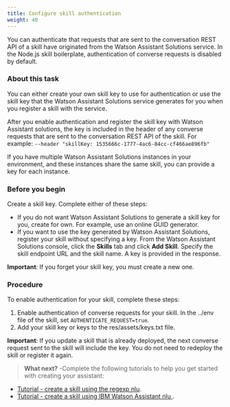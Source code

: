 ```yaml
---
title: Configure skill authentication
weight: 40
---
```

You can authenticate that requests that are sent to the conversation REST API of a skill have originated from the Watson Assistant Solutions service.  In the Node.js skill boilerplate, authentication of converse requests is disabled by default.

### About this task
You can either create your own skill key to use for authentication or use the skill key that the Watson Assistant Solutions service generates for you when you register a skill with the service.

After you enable authentication and register the skill key with Watson Assistant solutions, the key is included in the header of any converse requests that are sent to the conversation REST API of the skill.  For example:
`--header "skillKey: 1535666c-1777-4ac6-84cc-cf466ae896fb"`

If you have multiple Watson Assistant Solutions instances in your environment, and these instances share the same skill, you can provide a key for each instance.

### Before you begin
Create a skill key.  Complete either of these steps:
- If you do not want Watson Assistant Solutions to generate a skill key for you, create for own. For example, use an online GUID generator.
- If you want to use the key generated by Watson Assistant Solutions, register your skill without specifying a key. From the Watson Assistant Solutions console, click the **Skills** tab and click **Add Skill**.  Specify the skill endpoint URL and the skill name. A key is provided in the response.

**Important**:  If you forget your skill key, you must create a new one.

### Procedure
To enable authentication for your skill, complete these steps:
1. Enable authentication of converse requests for your skill.  In the ../env file of the skill, set `AUTHENTICATE_REQUEST=true`.
2. Add your skill key or keys to the res/assets/keys.txt file.

**Important**:  If you update a skill that is already deployed, the next converse request sent to the skill will include the key.  You do not need to redeploy the skill or register it again.

> **What next?**
-Complete the following tutorials to help you get started with creating your assistant:
* [Tutorial - create a skill using the  regexp nlu]({{site.baseurl}}/skill/create_custom_skill).
* [Tutorial - create a skill using IBM Watson Assistant nlu ]({{site.baseurl}}/further-topics/using-wcs).
